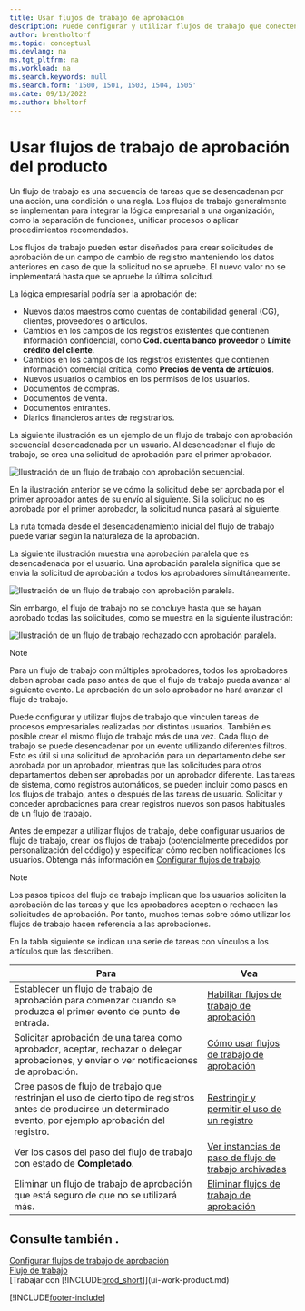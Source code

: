 ```yaml
---
title: Usar flujos de trabajo de aprobación
description: Puede configurar y utilizar flujos de trabajo que conecten tareas de procesos empresariales como la publicación automática o la solicitud y concesión de aprobación para nuevos registros.
author: brentholtorf
ms.topic: conceptual
ms.devlang: na
ms.tgt_pltfrm: na
ms.workload: na
ms.search.keywords: null
ms.search.form: '1500, 1501, 1503, 1504, 1505'
ms.date: 09/13/2022
ms.author: bholtorf
---
```

# <a name="use-approval-workflows"></a>Usar flujos de trabajo de aprobación del producto

Un flujo de trabajo es una secuencia de tareas que se desencadenan por una acción, una condición o una regla. Los flujos de trabajo generalmente se implementan para integrar la lógica empresarial a una organización, como la separación de funciones, unificar procesos o aplicar procedimientos recomendados.

Los flujos de trabajo pueden estar diseñados para crear solicitudes de aprobación de un campo de cambio de registro manteniendo los datos anteriores en caso de que la solicitud no se apruebe. El nuevo valor no se implementará hasta que se apruebe la última solicitud.

La lógica empresarial podría ser la aprobación de:

- Nuevos datos maestros como cuentas de contabilidad general (CG), clientes, proveedores o artículos.
- Cambios en los campos de los registros existentes que contienen información confidencial, como **Cód. cuenta banco proveedor** o **Límite crédito del cliente**.
- Cambios en los campos de los registros existentes que contienen información comercial crítica, como **Precios de venta de artículos**.
- Nuevos usuarios o cambios en los permisos de los usuarios.
- Documentos de compras.
- Documentos de venta.
- Documentos entrantes.
- Diarios financieros antes de registrarlos.

La siguiente ilustración es un ejemplo de un flujo de trabajo con aprobación secuencial desencadenada por un usuario. Al desencadenar el flujo de trabajo, se crea una solicitud de aprobación para el primer aprobador.  

![Ilustración de un flujo de trabajo con aprobación secuencial.](media/Workflows/approval-flow.png)

En la ilustración anterior se ve cómo la solicitud debe ser aprobada por el primer aprobador antes de su envío al siguiente. Si la solicitud no es aprobada por el primer aprobador, la solicitud nunca pasará al siguiente.

La ruta tomada desde el desencadenamiento inicial del flujo de trabajo puede variar según la naturaleza de la aprobación.  

La siguiente ilustración muestra una aprobación paralela que es desencadenada por el usuario. Una aprobación paralela significa que se envía la solicitud de aprobación a todos los aprobadores simultáneamente.  

![Ilustración de un flujo de trabajo con aprobación paralela.](media/Workflows/approval-flow-2.png)

Sin embargo, el flujo de trabajo no se concluye hasta que se hayan aprobado todas las solicitudes, como se muestra en la siguiente ilustración:  

![Ilustración de un flujo de trabajo rechazado con aprobación paralela.](media/Workflows/approval-flow-3.png)

> [!NOTE]  
> Para un flujo de trabajo con múltiples aprobadores, todos los aprobadores deben aprobar cada paso antes de que el flujo de trabajo pueda avanzar al siguiente evento. La aprobación de un solo aprobador no hará avanzar el flujo de trabajo.

Puede configurar y utilizar flujos de trabajo que vinculen tareas de procesos empresariales realizadas por distintos usuarios. También es posible crear el mismo flujo de trabajo más de una vez. Cada flujo de trabajo se puede desencadenar por un evento utilizando diferentes filtros. Esto es útil si una solicitud de aprobación para un departamento debe ser aprobada por un aprobador, mientras que las solicitudes para otros departamentos deben ser aprobadas por un aprobador diferente. Las tareas de sistema, como registros automáticos, se pueden incluir como pasos en los flujos de trabajo, antes o después de las tareas de usuario. Solicitar y conceder aprobaciones para crear registros nuevos son pasos habituales de un flujo de trabajo.  

Antes de empezar a utilizar flujos de trabajo, debe configurar usuarios de flujo de trabajo, crear los flujos de trabajo (potencialmente precedidos por personalización del código) y especificar cómo reciben notificaciones los usuarios. Obtenga más información en [Configurar flujos de trabajo](across-set-up-workflows.md).

> [!NOTE]  
> Los pasos típicos del flujo de trabajo implican que los usuarios soliciten la aprobación de las tareas y que los aprobadores acepten o rechacen las solicitudes de aprobación. Por tanto, muchos temas sobre cómo utilizar los flujos de trabajo hacen referencia a las aprobaciones.  

 En la tabla siguiente se indican una serie de tareas con vínculos a los artículos que las describen.  

| **Para** | **Vea** |
|--|--|
| Establecer un flujo de trabajo de aprobación para comenzar cuando se produzca el primer evento de punto de entrada. | [Habilitar flujos de trabajo de aprobación](across-how-to-enable-workflows.md) |
| Solicitar aprobación de una tarea como aprobador, aceptar, rechazar o delegar aprobaciones, y enviar o ver notificaciones de aprobación. | [Cómo usar flujos de trabajo de aprobación](across-how-use-approval-workflows.md) |
| Cree pasos de flujo de trabajo que restrinjan el uso de cierto tipo de registros antes de producirse un determinado evento, por ejemplo aprobación del registro. | [Restringir y permitir el uso de un registro](across-how-to-restrict-and-allow-usage-of-a-record.md) |
| Ver los casos del paso del flujo de trabajo con estado de **Completado**. | [Ver instancias de paso de flujo de trabajo archivadas](across-how-to-view-archived-workflow-step-instances.md) |
| Eliminar un flujo de trabajo de aprobación que está seguro de que no se utilizará más. | [Eliminar flujos de trabajo de aprobación](across-how-to-delete-workflows.md) |

## <a name="see-also"></a>Consulte también .

[Configurar flujos de trabajo de aprobación](across-set-up-workflows.md)  
[Flujo de trabajo](across-workflow.md)  
[Trabajar con [!INCLUDE[prod_short](includes/prod_short.md)]](ui-work-product.md)  

[!INCLUDE[footer-include](includes/footer-banner.md)]
